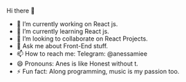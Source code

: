  Hi there 👋
 
- 🔭 I’m currently working on React js.
- 🌱 I’m currently learning React js.
- 👯 I’m looking to collaborate on React Projects.
- 💬 Ask me about Front-End stuff.
- 📫 How to reach me: Telegram: @anessamiee
- 😄 Pronouns: Anes is like Honest without t. 
- ⚡ Fun fact: Along programming, music is my passion too.

